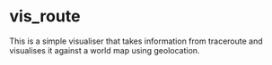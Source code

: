 # vis_route

This is a simple visualiser that takes information from traceroute and visualises it against a world map using geolocation.
